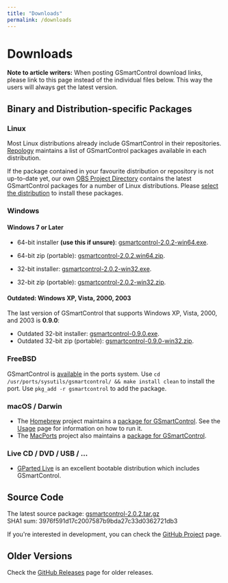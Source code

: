 ```yaml
---
title: "Downloads"
permalink: /downloads
---
```


# Downloads

**Note to article writers:** When posting GSmartControl download links, please
link to this page instead of the individual files below. This way the users will always get
the latest version.


## Binary and Distribution-specific Packages

### Linux

Most Linux distributions already include GSmartControl in their repositories.
[Repology](https://repology.org/project/gsmartcontrol/versions) maintains a list
of GSmartControl packages available in each distribution. 

If the package contained in your favourite distribution or repository is not up-to-date yet, our own
[OBS Project Directory](http://download.opensuse.org/repositories/home:/alex_sh:/gsmartcontrol:/stable_latest/)
contains the latest GSmartControl packages for a number of Linux distributions. Please
[select the distribution](https://software.opensuse.org//download.html?project=home%3Aalex_sh%3Agsmartcontrol%3Astable_latest&package=gsmartcontrol)
to install these packages.

### Windows

#### Windows 7 or Later

- 64-bit installer **(use this if unsure)**: [gsmartcontrol-2.0.2-win64.exe](https://github.com/ashaduri/gsmartcontrol/releases/download/v2.0.2/gsmartcontrol-2.0.2-win64.exe).

- 64-bit zip (portable): [gsmartcontrol-2.0.2.win64.zip](https://github.com/ashaduri/gsmartcontrol/releases/download/v2.0.2/gsmartcontrol-2.0.2-win64.zip).

- 32-bit installer: [gsmartcontrol-2.0.2-win32.exe](https://github.com/ashaduri/gsmartcontrol/releases/download/v2.0.2/gsmartcontrol-2.0.2-win32.exe).

- 32-bit zip (portable): [gsmartcontrol-2.0.2-win32.zip](https://github.com/ashaduri/gsmartcontrol/releases/download/v2.0.2/gsmartcontrol-2.0.2-win32.zip).

#### Outdated: Windows XP, Vista, 2000, 2003

The last version of GSmartControl that supports Windows XP, Vista, 2000, and 2003
is **0.9.0**:
- Outdated 32-bit installer: [gsmartcontrol-0.9.0.exe](https://github.com/ashaduri/gsmartcontrol/releases/download/v0.9.0/gsmartcontrol-0.9.0.exe).
- Outdated 32-bit zip (portable): [gsmartcontrol-0.9.0-win32.zip](https://github.com/ashaduri/gsmartcontrol/releases/download/v0.9.0/gsmartcontrol-0.9.0-win32.zip).


### FreeBSD

GSmartControl is [available](http://www.freshports.org/sysutils/gsmartcontrol) in the ports system.
Use `cd /usr/ports/sysutils/gsmartcontrol/ && make install clean` to install the port.
Use `pkg_add -r gsmartcontrol` to add the package.


### macOS / Darwin

- The [Homebrew](https://brew.sh/) project maintains a
[package for GSmartControl](https://formulae.brew.sh/formula/gsmartcontrol).
See the [Usage](usage.md) page for information on how to run it.
- The [MacPorts](https://www.macports.org/) project also maintains a
[package for GSmartControl](https://github.com/macports/macports-ports/blob/master/sysutils/gsmartcontrol/Portfile). 


### Live CD / DVD / USB / ...

- [GParted Live](http://gparted.org/livecd.php) is an excellent bootable distribution
which includes GSmartControl. 


## Source Code

The latest source package:
[gsmartcontrol-2.0.2.tar.gz](https://github.com/ashaduri/gsmartcontrol/archive/refs/tags/v2.0.2.tar.gz) \
SHA1 sum: 3976f591d17c2007587b9bda27c33d0362721db3

If you're interested in development, you can check the
[GitHub Project](https://github.com/ashaduri/gsmartcontrol) page.


## Older Versions
Check the [GitHub Releases](https://github.com/ashaduri/gsmartcontrol/releases) page for older releases.
